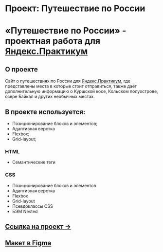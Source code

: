 # Проект: Путешествие по России
# «Путешествие по России» - проектная работа для [Яндекс.Практикум](https://practicum.yandex.ru/)

## О проекте
Сайт о путешествиях по России для [Яндекс.Практикум](https://practicum.yandex.ru/), где представлены места в которые стоит отправиться, также даёт дополнительную информацию о Куршской косе, Кольском полуострове, озере Байкал и других необычных местах.

## В проекте используется:
* Позиционирование блоков и элементов;
* Адаптивная верстка
* Flexbox;
* Grid-layout;

### HTML
* Семантические теги
### CSS
* Позиционирование блоков и элементов
* Адаптивная верстка
* Flexbox
* Grid-layout
* Псевдоклассы CSS
* БЭМ Nested

## [Ссылка на проект &rarr;](https://github.com/alexkrasyuk24/russian-travel.git)

## [Макет в Figma](https://www.figma.com/file/5S2WSbEFL6awjVWJ0NWL8Q/Sprint-3_-Russia-_-desktop-%2B-mobile?node-id=28503%3A0&t=UO2bgFXmkjpeaCHm-0)